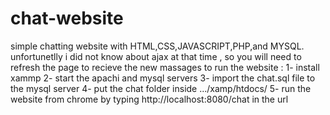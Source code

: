 # chat-website
simple chatting website
with HTML,CSS,JAVASCRIPT,PHP,and MYSQL.
unfortunetlly i did not know about ajax at that time , so you will need to refresh the page to recieve the new massages
to run the website :
1- install xammp
2- start the apachi and mysql servers
3- import the chat.sql file to the mysql server
4- put the chat folder inside .../xamp/htdocs/
5- run the website from chrome by typing http://localhost:8080/chat in the url
